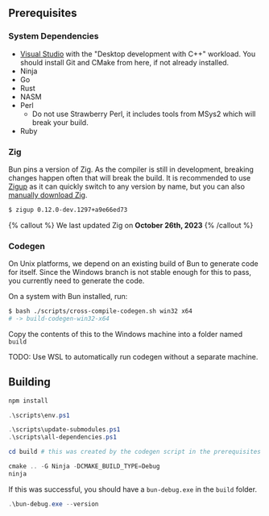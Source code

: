 ## Prerequisites

### System Dependencies

- [Visual Studio](https://visualstudio.microsoft.com) with the "Desktop development with C++" workload. You should install Git and CMake from here, if not already installed.
- Ninja
- Go
- Rust
- NASM
- Perl
  - Do not use Strawberry Perl, it includes tools from MSys2 which will break your build.
- Ruby

### Zig

Bun pins a version of Zig. As the compiler is still in development, breaking changes happen often that will break the build. It is recommended to use [Zigup](https://github.com/marler8997/zigup/releases) as it can quickly switch to any version by name, but you can also [manually download Zig](https://ziglang.org/download/).

```bash
$ zigup 0.12.0-dev.1297+a9e66ed73
```

{% callout %}
We last updated Zig on **October 26th, 2023**
{% /callout %}

### Codegen

On Unix platforms, we depend on an existing build of Bun to generate code for itself. Since the Windows branch is not stable enough for this to pass, you currently need to generate the code.

On a system with Bun installed, run:

```bash
$ bash ./scripts/cross-compile-codegen.sh win32 x64
# -> build-codegen-win32-x64
```

Copy the contents of this to the Windows machine into a folder named `build`

TODO: Use WSL to automatically run codegen without a separate machine.

## Building

```ps1
npm install

.\scripts\env.ps1

.\scripts\update-submodules.ps1
.\scripts\all-dependencies.ps1

cd build # this was created by the codegen script in the prerequisites

cmake .. -G Ninja -DCMAKE_BUILD_TYPE=Debug
ninja
```

If this was successful, you should have a `bun-debug.exe` in the `build` folder.

```ps1
.\bun-debug.exe --version
```
